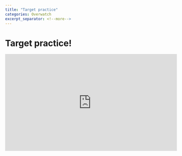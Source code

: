 ```yaml
---
title: "Target practice"
categories: Overwatch
excerpt_separator: <!--more-->
---
```


# Target practice!

<iframe width="560" height="315" src="https://www.youtube.com/embed/UAimpHzMTio" frameborder="0" allow="accelerometer; autoplay; clipboard-write; encrypted-media; gyroscope; picture-in-picture" allowfullscreen></iframe>

<!--more-->